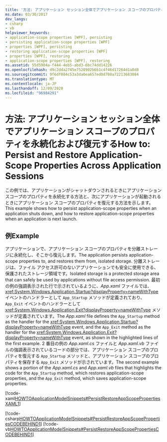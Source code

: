 ```yaml
---
title: '方法: アプリケーション セッション全体でアプリケーション スコープのプロパティを永続化および復元する'
ms.date: 03/30/2017
dev_langs:
- csharp
- vb
helpviewer_keywords:
- application-scope properties [WPF], persisting
- persisting application-scope properties [WPF]
- properties [WPF], persisting
- restoring application-scope properties [WPF]
- properties [WPF], restoring
- application-scope properties [WPF], restoring
ms.assetid: 55d5904a-f444-4eb5-abd3-6bc74dd14226
ms.openlocfilehash: d9c2dda2745e7528902b6b1c4f46d17264d1a8d8
ms.sourcegitcommit: 9f6df084c53a3da0ea657ed0d708a72213683084
ms.translationtype: MT
ms.contentlocale: ja-JP
ms.lasthandoff: 12/09/2020
ms.locfileid: "96984291"
---
```

# <a name="how-to-persist-and-restore-application-scope-properties-across-application-sessions"></a><span data-ttu-id="f8296-102">方法: アプリケーション セッション全体でアプリケーション スコープのプロパティを永続化および復元する</span><span class="sxs-lookup"><span data-stu-id="f8296-102">How to: Persist and Restore Application-Scope Properties Across Application Sessions</span></span>
<span data-ttu-id="f8296-103">この例では、アプリケーションがシャットダウンされるときにアプリケーション スコープのプロパティを永続化する方法と、次にアプリケーションが起動されるときにアプリケーション スコープのプロパティを復元する方法を示します。</span><span class="sxs-lookup"><span data-stu-id="f8296-103">This example shows how to persist application-scope properties when an application shuts down, and how to restore application-scope properties when an application is next launch.</span></span>  
  
## <a name="example"></a><span data-ttu-id="f8296-104">例</span><span class="sxs-lookup"><span data-stu-id="f8296-104">Example</span></span>  
 <span data-ttu-id="f8296-105">アプリケーションで、アプリケーション スコープのプロパティを分離ストレージに永続化し、そこから復元します。</span><span class="sxs-lookup"><span data-stu-id="f8296-105">The application persists application-scope properties to, and restores them from, isolated storage.</span></span> <span data-ttu-id="f8296-106">分離ストレージは、ファイル アクセス許可のないアプリケーションでも安全に使用できる、保護されたストレージ領域です。</span><span class="sxs-lookup"><span data-stu-id="f8296-106">Isolated storage is a protected storage area that can safely be used by applications without file access permission.</span></span>  <span data-ttu-id="f8296-107">最初の例の強調表示された行で示されているように、*App.xaml* ファイルでは、<xref:System.Windows.Application.Startup?displayProperty=nameWithType> イベントのハンドラーとして `App_Startup` メソッドが定義されており、`App_Exit` イベントのハンドラーとして <xref:System.Windows.Application.Exit?displayProperty=nameWithType> メソッドが定義されています。</span><span class="sxs-lookup"><span data-stu-id="f8296-107">The *App.xaml* file defines the `App_Startup` method as the handler for the <xref:System.Windows.Application.Startup?displayProperty=nameWithType> event, and the `App_Exit` method as the handler for the  <xref:System.Windows.Application.Exit?displayProperty=nameWithType> event, as shown in the highlighted lines of the first example.</span></span> <span data-ttu-id="f8296-108">2 番目の例の *App.xaml.cs* ファイルと *App.xaml.vb* ファイルの強調表示されているコードの部分では、アプリケーション スコープのプロパティを復元する `App_Startup` メソッドと、アプリケーション スコープのプロパティを保存する `App_Exit` メソッドが示されています。</span><span class="sxs-lookup"><span data-stu-id="f8296-108">The second example shows a portion of the *App.xaml.cs* and *App.xaml.vb* files that highlights the code for the `App_Startup` method, which restores application-scope properties, and the `App_Exit` method, which saves application-scope properties.</span></span>

 [!code-xaml[HOWTOApplicationModelSnippets#PersistRestoreAppScopePropertiesXAML1](~/samples/snippets/csharp/VS_Snippets_Wpf/HOWTOApplicationModelSnippets/CSharp/App.xaml?highlight=1-7)]
  
 [!code-csharp[HOWTOApplicationModelSnippets#PersistRestoreAppScopePropertiesCODEBEHIND1](~/samples/snippets/csharp/VS_Snippets_Wpf/HOWTOApplicationModelSnippets/CSharp/App.xaml.cs?highlight=17-55)]
 [!code-vb[HOWTOApplicationModelSnippets#PersistRestoreAppScopePropertiesCODEBEHIND1](~/samples/snippets/visualbasic/VS_Snippets_Wpf/HOWTOApplicationModelSnippets/visualbasic/application.xaml.vb?highlight=14-45)]
